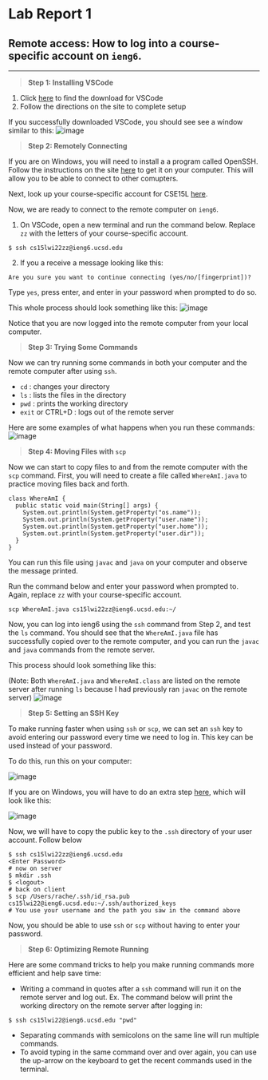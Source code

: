 # Lab Report 1

## Remote access: How to log into a course-specific account on `ieng6`.
___________________

> **Step 1: Installing VSCode**

1. Click [here](https://code.visualstudio.com/) to find the download for VSCode
2. Follow the directions on the site to complete setup

If you successfully downloaded VSCode, you should see see a window similar to this: ![image](VSCode.png)

> **Step 2: Remotely Connecting**

If you are on Windows, you will need to install a a program called OpenSSH. Follow the instructions on the site [here](https://docs.microsoft.com/en-us/windows-server/administration/openssh/openssh_install_firstuse) to get it on your computer. This will allow you to be able to connect to other comupters.

Next, look up your course-specific account for CSE15L [here](https://sdacs.ucsd.edu/~icc/index.php).

Now, we are ready to connect to the remote computer on `ieng6`.

1. On VSCode, open a new terminal and run the command below. Replace `zz` with the letters of your course-specific account.
```
$ ssh cs15lwi22zz@ieng6.ucsd.edu
```
2. If you a receive a message looking like this:
```
Are you sure you want to continue connecting (yes/no/[fingerprint])? 
```
Type `yes`, press enter, and enter in your password when prompted to do so.

This whole process should look something like this:
![image](ssh.png)

Notice that you are now logged into the remote computer from your local computer.


> **Step 3: Trying Some Commands**

Now we can try running some commands in both your computer and the remote computer after using `ssh`. 
* `cd` : changes your directory
* `ls` : lists the files in the directory
* `pwd` : prints the working directory
* `exit` or CTRL+D : logs out of the remote server

Here are some examples of what happens when you run these commands:
![image](commands.png)

> **Step 4: Moving Files with `scp`**

Now we can start to copy files to and from the remote computer with the `scp` command.
First, you will need to create a file called `WhereAmI.java` to practice moving files back and forth.

```
class WhereAmI {
  public static void main(String[] args) {
    System.out.println(System.getProperty("os.name"));
    System.out.println(System.getProperty("user.name"));
    System.out.println(System.getProperty("user.home"));
    System.out.println(System.getProperty("user.dir"));
  }
}
```

You can run this file using `javac` and `java` on your computer and observe the message printed.

Run the command below and enter your password when prompted to. Again, replace `zz` with your course-specific account.

```
scp WhereAmI.java cs15lwi22zz@ieng6.ucsd.edu:~/
```
Now, you can log into ieng6 using the `ssh` command from Step 2, and test the `ls` command. You should see that the `WhereAmI.java` file has successfully copied over to the remote computer, and you can run the `javac` and `java` commands from the remote server. 

This process should look something like this:

(Note: Both `WhereAmI.java` and `WhereAmI.class` are listed on the remote server after running `ls` because I had previously ran `javac` on the remote server)
![image](movingfiles.png)

> **Step 5: Setting an SSH Key**

To make running faster when using `ssh` or `scp`, we can set an `ssh` key to avoid entering our password every time we need to log in. This key can be used instead of your password. 

To do this, run this on your computer:

![image](keygen.png)

If you are on Windows, you will have to do an extra step [here](https://docs.microsoft.com/en-us/windows-server/administration/openssh/openssh_keymanagement#user-key-generation), which will look like this:

![image](ssh-add.png)

Now, we will have to copy the public key to the `.ssh` directory of your user account. Follow below

```
$ ssh cs15lwi22zz@ieng6.ucsd.edu
<Enter Password>
# now on server
$ mkdir .ssh
$ <logout>
# back on client
$ scp /Users/rache/.ssh/id_rsa.pub cs15lwi22@ieng6.ucsd.edu:~/.ssh/authorized_keys
# You use your username and the path you saw in the command above
```

Now, you should be able to use `ssh` or `scp` without having to enter your password.

> **Step 6: Optimizing Remote Running**

Here are some command tricks to help you make running commands more efficient and help save time:
* Writing a command in quotes after a `ssh` command will run it on the remote server and log out. Ex. The command below will print the working directory on the remote server after logging in:
```
$ ssh cs15lwi22@ieng6.ucsd.edu "pwd"
```
* Separating commands with semicolons on the same line will run multiple commands.
* To avoid typing in the same command over and over again, you can use the up-arrow on the keyboard to get the recent commands used in the terminal.